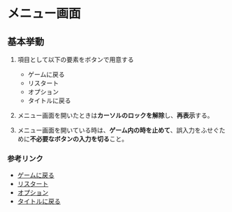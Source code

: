 # メニュー画面

## 基本挙動
1. 項目として以下の要素をボタンで用意する
    - ゲームに戻る
    - リスタート
    - オプション
    - タイトルに戻る  

2. メニュー画面を開いたときは**カーソルのロックを解除**し、**再表示**する。
3. メニュー画面を開いている時は、**ゲーム内の時を止めて**、誤入力をふせぐために**不必要なボタンの入力を切る**こと。

### 参考リンク
- [ゲームに戻る](リンク「仕様書【UI：メニュー項目「ゲームに戻る」」)
- [リスタート](リンク「仕様書【UI：メニュー項目「リスタート」」)
- [オプション](リンク「仕様書【UI：メニュー項目「オプション」」)
- [タイトルに戻る](リンク「仕様書【UI：メニュー項目「タイトルに戻る」」)